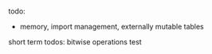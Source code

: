 # 


todo: 
- memory, import management, externally mutable tables



short term todos:
bitwise operations test